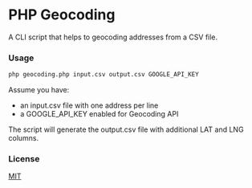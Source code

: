 # PHP Geocoding

A CLI script that helps to geocoding addresses from a CSV file.

### Usage

```bash
php geocoding.php input.csv output.csv GOOGLE_API_KEY
```

Assume you have:
- an input.csv file with one address per line
- a GOOGLE_API_KEY enabled for Geocoding API

The script will generate the output.csv file with additional LAT and LNG columns.


### License

[MIT](https://choosealicense.com/licenses/mit/)